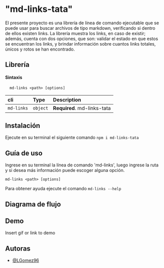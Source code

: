 
# "md-links-tata"

El presente proyecto es una librería de línea de comando ejecutable que se puede usar para buscar archivos de tipo markdown, verificando si dentro de ellos existen links.
La librería muestra los links, en caso de existir; además, cuenta con dos opciones, que son:
validar el estado en que estos se encuentran los links, y brindar información sobre cuantos links totales, únicos y rotos se han encontrado.
## Librería

#### Sintaxis

```http
  md-links <path> [options]
```

| cli       | Type     | Description                 |
| :-------- | :------- | :-------------------------  |
| `md-links`| `object` | **Required**. md-links-tata |




## Instalación

Ejecute en su terminal el siguiente comando `npm i md-links-tata`

## Guía de uso

Ingrese en su terminal la línea de comando 'md-links', luego ingrese la ruta y si desea más información puede escoger alguna opción.

`md-links <path> [options]`

Para obtener ayuda ejecute el comando `md-links --help`

## Diagrama de flujo



## Demo

Insert gif or link to demo


## Autoras

- [@LGomez96](https://github.com/LGomez96/LIM017-md-links)

